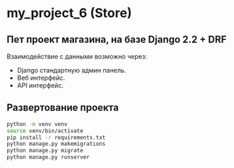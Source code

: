 # my_project_6 (Store)
## Пет проект магазина, на базе Django 2.2 + DRF
Взаимодействие с данными возможно через:
- Django стандартную админ панель.
- Веб интерфейс.
- API интерфейс.

## Развертование проекта
```sh
python -m venv venv
source venv/bin/activate
pip install -r requirements.txt
python manage.py makemigrations
python manage.py migrate
python manage.py runserver
```

